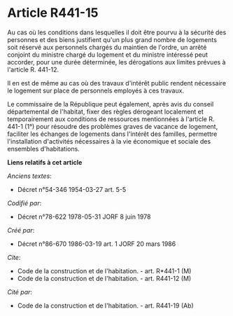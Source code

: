 # Article R441-15

Au cas où les conditions dans lesquelles il doit être pourvu à la sécurité des personnes et des biens justifient qu'un plus
grand nombre de logements soit réservé aux personnels chargés du maintien de l'ordre, un arrêté conjoint du ministre chargé
du logement et du ministre intéressé peut accorder, pour une durée déterminée, les dérogations aux limites prévues à
l'article R. 441-12.

Il en est de même au cas où des travaux d'intérêt public rendent nécessaire le logement sur place de personnels employés à
ces travaux.

Le commissaire de la République peut également, après avis du conseil départemental de l'habitat, fixer des règles dérogeant
localement et temporairement aux conditions de ressources mentionnées à l'article R. 441-1 (1°) pour résoudre des problèmes
graves de vacance de logement, faciliter les échanges de logements dans l'intérêt des familles, permettre l'installation
d'activités nécessaires à la vie économique et sociale des ensembles d'habitations.

**Liens relatifs à cet article**

_Anciens textes_:

  - Décret n°54-346 1954-03-27 art. 5-5

_Codifié par_:

  - Décret n°78-622 1978-05-31 JORF 8 juin 1978

_Créé par_:

  - Décret n°86-670 1986-03-19 art. 1 JORF 20 mars 1986

_Cite_:

  - Code de la construction et de l'habitation. - art. R*441-1 (M)
  - Code de la construction et de l'habitation. - art. R441-12 (M)

_Cité par_:

  - Code de la construction et de l'habitation. - art. R441-19 (Ab)
